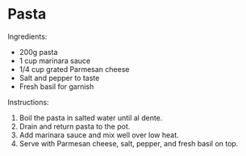 # Pasta
Ingredients:
- 200g pasta
- 1 cup marinara sauce
- 1/4 cup grated Parmesan cheese
- Salt and pepper to taste
- Fresh basil for garnish

Instructions:
1. Boil the pasta in salted water until al dente.
2. Drain and return pasta to the pot.
3. Add marinara sauce and mix well over low heat.
4. Serve with Parmesan cheese, salt, pepper, and fresh basil on top.
